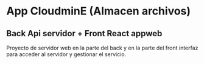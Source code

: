 # App CloudminE (Almacen archivos)
## Back Api servidor + Front React appweb 
Proyecto de servidor web en la parte del back y en la parte del front interfaz para acceder al servidor y gestionar el servicio.

